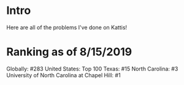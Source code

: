 # Intro
Here are all of the problems I've done on Kattis!

# Ranking as of 8/15/2019
Globally: #283
United States: Top 100
Texas: #15
North Carolina: #3
University of North Carolina at Chapel Hill: #1

